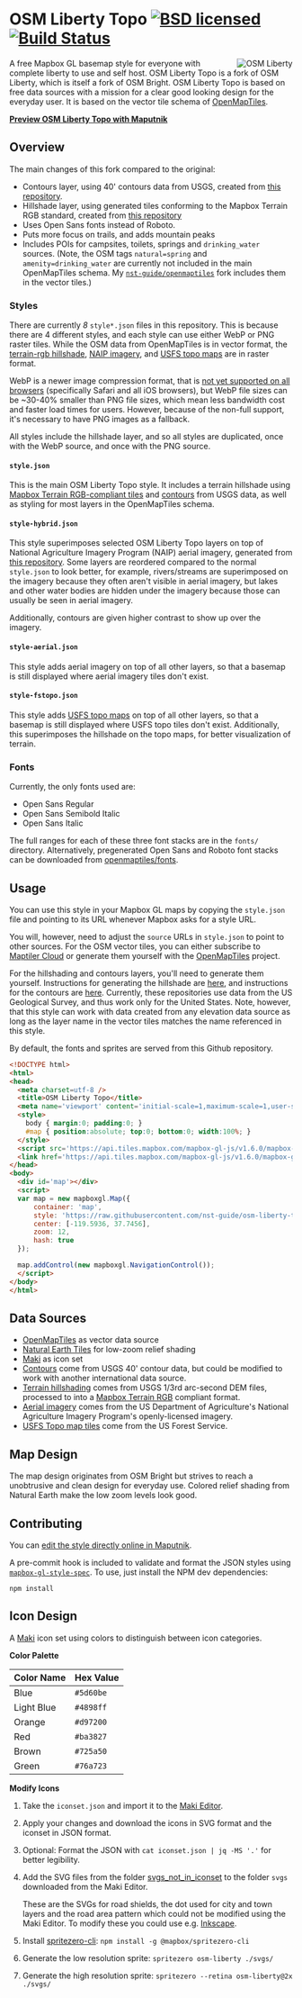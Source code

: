 # OSM Liberty Topo [![BSD licensed](https://img.shields.io/badge/license-BSD-blue.svg)](https://github.com/maputnik/osm-liberty/blob/gh-pages/LICENSE.md) [![Build Status](https://travis-ci.org/nst-guide/osm-liberty-topo.svg?branch=gh-pages)](https://travis-ci.org/nst-guide/osm-liberty-topo)

<img align="right" alt="OSM Liberty" src="logo.png" />

A free Mapbox GL basemap style for everyone with complete liberty to use and
self host. OSM Liberty Topo is a fork of OSM Liberty, which is itself a fork of
OSM Bright. OSM Liberty Topo is based on free data sources with a mission for a
clear good looking design for the everyday user. It is based on the vector tile
schema of [OpenMapTiles](https://github.com/openmaptiles/openmaptiles).

**[Preview OSM Liberty Topo with Maputnik](https://maputnik.github.io/editor/?style=https://raw.githubusercontent.com/nst-guide/osm-liberty-topo/gh-pages/style.json)**

## Overview

The main changes of this fork compared to the original:

- Contours layer, using 40' contours data from USGS, created from [this repository](https://github.com/nst-guide/contours).
- Hillshade layer, using generated tiles conforming to the Mapbox Terrain RGB standard, created from [this repository](https://github.com/nst-guide/terrain)
- Uses Open Sans fonts instead of Roboto.
- Puts more focus on trails, and adds mountain peaks
- Includes POIs for campsites, toilets, springs and `drinking_water` sources.
  (Note, the OSM tags `natural=spring` and `amenity=drinking_water` are
  currently not included in the main OpenMapTiles schema. My
  [`nst-guide/openmaptiles`](https://github.com/nst-guide/openmaptiles) fork
  includes them in the vector tiles.)

### Styles

There are currently _8_ `style*.json` files in this repository. This is because
there are 4 different styles, and each style can use either WebP or PNG raster
tiles. While the OSM data from OpenMapTiles is in vector format, the
[terrain-rgb hillshade](https://github.com/nst-guide/terrain), [NAIP
imagery](https://github.com/nst-guide/naip), and [USFS topo
maps](https://github.com/nst-guide/fstopo) are in raster format.

WebP is a newer image compression format, that is [not yet supported on all
browsers](https://caniuse.com/#feat=webp) (specifically Safari and all iOS
browsers), but WebP file sizes can be ~30-40% smaller than PNG file sizes, which
mean less bandwidth cost and faster load times for users. However, because of
the non-full support, it's necessary to have PNG images as a fallback.

All styles include the hillshade layer, and so all styles are duplicated, once
with the WebP source, and once with the PNG source.

#### `style.json`

This is the main OSM Liberty Topo style. It includes a terrain hillshade using
[Mapbox Terrain RGB-compliant tiles](https://github.com/nst-guide/terrain) and
[contours](https://github.com/nst-guide/contours) from USGS data, as well as
styling for most layers in the OpenMapTiles schema.

#### `style-hybrid.json`

This style superimposes selected OSM Liberty Topo layers on top of National
Agriculture Imagery Program (NAIP) aerial imagery, generated from [this
repository](https://github.com/nst-guide/naip). Some layers are reordered
compared to the normal `style.json` to look better, for example, rivers/streams
are superimposed on the imagery because they often aren't visible in aerial
imagery, but lakes and other water bodies are hidden under the imagery because
those can usually be seen in aerial imagery.

Additionally, contours are given higher contrast to show up over the imagery.

#### `style-aerial.json`

This style adds aerial imagery on top of all other layers, so that a basemap is
still displayed where aerial imagery tiles don't exist.

#### `style-fstopo.json`

This style adds [USFS topo maps](https://github.com/nst-guide/fstopo) on top of
all other layers, so that a basemap is still displayed where USFS topo tiles
don't exist. Additionally, this superimposes the hillshade on the topo maps, for
better visualization of terrain.

### Fonts

Currently, the only fonts used are:

- Open Sans Regular
- Open Sans Semibold Italic
- Open Sans Italic

The full ranges for each of these three font stacks are in the `fonts/`
directory. Alternatively, pregenerated Open Sans and Roboto font stacks can be
downloaded from
[openmaptiles/fonts](https://github.com/openmaptiles/fonts/releases).

## Usage

You can use this style in your Mapbox GL maps by copying the `style.json` file
and pointing to its URL whenever Mapbox asks for a style URL.

You will, however, need to adjust the `source` URLs in `style.json` to point to
other sources. For the OSM vector tiles, you can either subscribe to [Maptiler
Cloud](https://www.maptiler.com/cloud/) or generate them yourself with the
[OpenMapTiles](https://github.com/openmaptiles/openmaptiles) project.

For the hillshading and contours layers, you'll need to generate them yourself.
Instructions for generating the hillshade are
[here](https://github.com/nst-guide/terrain), and instructions for the
contours are [here](https://github.com/nst-guide/contours). Currently, these
repositories use data from the US Geological Survey, and thus work only for the
United States. Note, however, that this style can work with data created from
any elevation data source as long as the layer name in the vector tiles matches
the name referenced in this style.

By default, the fonts and sprites are served from this Github repository.

```html
<!DOCTYPE html>
<html>
<head>
  <meta charset=utf-8 />
  <title>OSM Liberty Topo</title>
  <meta name='viewport' content='initial-scale=1,maximum-scale=1,user-scalable=no' />
  <style>
    body { margin:0; padding:0; }
    #map { position:absolute; top:0; bottom:0; width:100%; }
  </style>
  <script src='https://api.tiles.mapbox.com/mapbox-gl-js/v1.6.0/mapbox-gl.js'></script>
  <link href='https://api.tiles.mapbox.com/mapbox-gl-js/v1.6.0/mapbox-gl.css' rel='stylesheet' />
</head>
<body>
  <div id='map'></div>
  <script>
  var map = new mapboxgl.Map({
      container: 'map',
      style: 'https://raw.githubusercontent.com/nst-guide/osm-liberty-topo/gh-pages/style.json',
      center: [-119.5936, 37.7456],
      zoom: 12,
      hash: true
  });

  map.addControl(new mapboxgl.NavigationControl());
  </script>
</body>
</html>
```

## Data Sources

- [OpenMapTiles](http://openmaptiles.org/) as vector data source
- [Natural Earth Tiles](https://klokantech.github.io/naturalearthtiles/) for low-zoom relief shading
- [Maki](https://www.mapbox.com/maki-icons/) as icon set
- [Contours](https://github.com/nst-guide/contours) come from USGS 40' contour
  data, but could be modified to work with another international data source.
- [Terrain hillshading](https://github.com/nst-guide/hillshade) comes from USGS
  1/3rd arc-second DEM files, processed to into a [Mapbox Terrain
  RGB](https://docs.mapbox.com/help/troubleshooting/access-elevation-data/#mapbox-terrain-rgb)
  compliant format.
- [Aerial imagery](https://github.com/nst-guide/naip) comes from the US
  Department of Agriculture's National Agriculture Imagery Program's
  openly-licensed imagery.
- [USFS Topo map tiles](https://github.com/nst-guide/fstopo) come from the US Forest Service.

## Map Design

The map design originates from OSM Bright but strives to reach a unobtrusive and clean design for everyday use.
Colored relief shading from Natural Earth make the low zoom levels look good.

## Contributing

You can [edit the style directly online in
Maputnik](https://maputnik.github.io/editor?style=https://raw.githubusercontent.com/nst-guide/osm-liberty-topo/gh-pages/style.json).

A pre-commit hook is included to validate and format the JSON styles using
[`mapbox-gl-style-spec`](https://www.npmjs.com/package/@mapbox/mapbox-gl-style-spec).
To use, just install the NPM dev dependencies:
```
npm install
```

## Icon Design

A [Maki](https://github.com/mapbox/maki) icon set using colors to distinguish between icon categories.

**Color Palette**

Color Name   | Hex Value
-------------|----------
Blue         | `#5d60be`
Light Blue   | `#4898ff`
Orange       | `#d97200`
Red          | `#ba3827`
Brown        | `#725a50`
Green        | `#76a723`

**Modify Icons**

1. Take the `iconset.json` and import it to the [Maki Editor](https://www.mapbox.com/maki-icons/editor/).
2. Apply your changes and download the icons in SVG format and the iconset in JSON format.
3. Optional: Format the JSON with `cat iconset.json | jq -MS '.'` for better legibility.
4. Add the SVG files from the folder
    [svgs_not_in_iconset](https://github.com/maputnik/osm-liberty-topo/tree/gh-pages/svgs/svgs_not_in_iconset)
    to the folder `svgs` downloaded from the Maki Editor.

    These are the SVGs for road shields, the dot used for city and town layers
    and the road area pattern which could not be modified using the Maki Editor.
    To modify these you could use e.g. [Inkscape](https://inkscape.org).

5. Install [spritezero-cli](https://github.com/mapbox/spritezero-cli): `npm install -g @mapbox/spritezero-cli`
6. Generate the low resolution sprite: `spritezero osm-liberty ./svgs/`
7. Generate the high resolution sprite: `spritezero --retina osm-liberty@2x ./svgs/`
